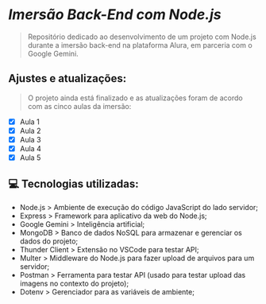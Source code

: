 # *Imersão Back-End com Node.js*

> Repositório dedicado ao desenvolvimento de um projeto com Node.js durante a imersão back-end na plataforma Alura, em parceria com o Google Gemini.

## Ajustes e atualizações:

> O projeto ainda está finalizado e as atualizações foram de acordo com as cinco aulas da imersão:

- [x] Aula 1
- [X] Aula 2
- [x] Aula 3
- [x] Aula 4
- [x] Aula 5

## 💻 Tecnologias utilizadas:

- Node.js > Ambiente de execução do código JavaScript do lado servidor;
- Express > Framework para aplicativo da web do Node.js;
- Google Gemini > Inteligência artificial;
- MongoDB > Banco de dados NoSQL para armazenar e gerenciar os dados do projeto;
- Thunder Client > Extensão no VSCode para testar API;
- Multer > Middleware do Node.js para fazer upload de arquivos para um servidor;
- Postman > Ferramenta para testar API (usado para testar upload das imagens no contexto do projeto);
- Dotenv > Gerenciador para as variáveis de ambiente;


